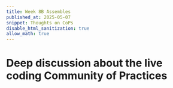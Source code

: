 ```yaml
---
title: Week 8B Assembles
published_at: 2025-05-07
snippet: Thoughts on CoPs
disable_html_sanitization: true
allow_math: true
---
```


# Deep discussion about the live coding Community of  Practices